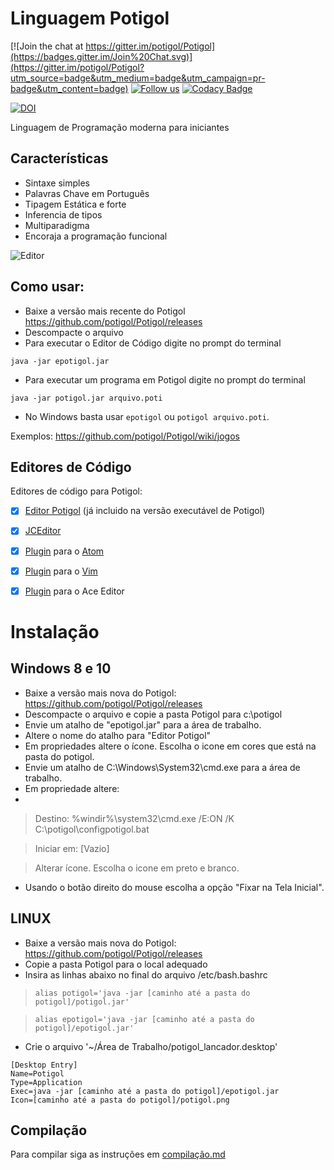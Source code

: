 # Linguagem Potigol

[![Join the chat at https://gitter.im/potigol/Potigol](https://badges.gitter.im/Join%20Chat.svg)](https://gitter.im/potigol/Potigol?utm_source=badge&utm_medium=badge&utm_campaign=pr-badge&utm_content=badge)
[![Follow us](https://img.shields.io/twitter/follow/potigol.svg?style=social)](http://twitter.com/potigol)
[![Codacy Badge](https://api.codacy.com/project/badge/Grade/2b0637491b834a229351fab7fd897dfc)](https://www.codacy.com/app/leonardo-lucena-71/Potigol?utm_source=github.com&amp;utm_medium=referral&amp;utm_content=potigol/Potigol&amp;utm_campaign=Badge_Grade)

[![DOI](https://zenodo.org/badge/doi/10.5281/zenodo.53192.svg)](http://dx.doi.org/10.5281/zenodo.53192)

Linguagem de Programação moderna para iniciantes



## Características
  - Sintaxe simples
  - Palavras Chave em Português
  - Tipagem Estática e forte
  - Inferencia de tipos
  - Multiparadigma
  - Encoraja a programação funcional

![Editor](https://cloud.githubusercontent.com/assets/303460/8604675/7180d638-2656-11e5-9239-90d29628d9d0.png)


## Como usar:
  - Baixe a versão mais recente do Potigol https://github.com/potigol/Potigol/releases
  - Descompacte o arquivo
  - Para executar o Editor de Código digite no prompt do terminal
  
  ````java -jar epotigol.jar````

  - Para executar um programa em Potigol digite no prompt do terminal

  ````java -jar potigol.jar arquivo.poti````

  - No Windows basta usar ````epotigol```` ou ````potigol arquivo.poti````.
  
Exemplos: https://github.com/potigol/Potigol/wiki/jogos

## Editores de Código

Editores de código para Potigol:

  - [x] [Editor Potigol](https://github.com/potigol/EditorPotigol) (já incluido na versão executável de Potigol)
  - [x] [JCEditor](https://github.com/cristian-henrique/JCEditor)
  - [x] [Plugin](https://github.com/potigol/language-potigol) para o [Atom](https://atom.io)
  - [x] [Plugin](https://github.com/nfischer/vim-potigol) para o [Vim](http://www.vim.org/)
  - [x] [Plugin](https://github.com/potigol/PotigolAce) para o Ace Editor


# Instalação

## Windows 8 e 10

  - Baixe a versão mais nova do Potigol: https://github.com/potigol/Potigol/releases
  - Descompacte o arquivo e copie a pasta Potigol para c:\potigol
  - Envie um atalho de "epotigol.jar" para a área de trabalho.
  - Altere o nome do atalho para "Editor Potigol"
  - Em propriedades altere o ícone. Escolha o icone em cores que está na pasta do potigol.
  - Envie um atalho de C:\Windows\System32\cmd.exe para a área de trabalho.
  - Em propriedade altere:
  - 
 >   Destino: %windir%\system32\cmd.exe /E:ON /K C:\potigol\configpotigol.bat

 > Iniciar em: [Vazio]

 > Alterar ícone. Escolha o icone em preto e branco.

  - Usando o botão direito do mouse escolha a opção "Fixar na Tela Inicial".


## LINUX

  - Baixe a versão mais nova do Potigol: https://github.com/potigol/Potigol/releases
  - Copie a pasta Potigol para o local adequado
  - Insira as linhas abaixo no final do arquivo /etc/bash.bashrc

>   ````alias potigol='java -jar [caminho até a pasta do potigol]/potigol.jar'````

>   ````alias epotigol='java -jar [caminho até a pasta do potigol]/epotigol.jar'````

  - Crie o arquivo '~/Área de Trabalho/potigol_lancador.desktop'
    
````
[Desktop Entry]
Name=Potigol
Type=Application
Exec=java -jar [caminho até a pasta do potigol]/epotigol.jar
Icon=[caminho até a pasta do potigol]/potigol.png
````

## Compilação

Para compilar siga as instruções em [compilação.md](https://github.com/potigol/Potigol/blob/master/compilacao.md)
